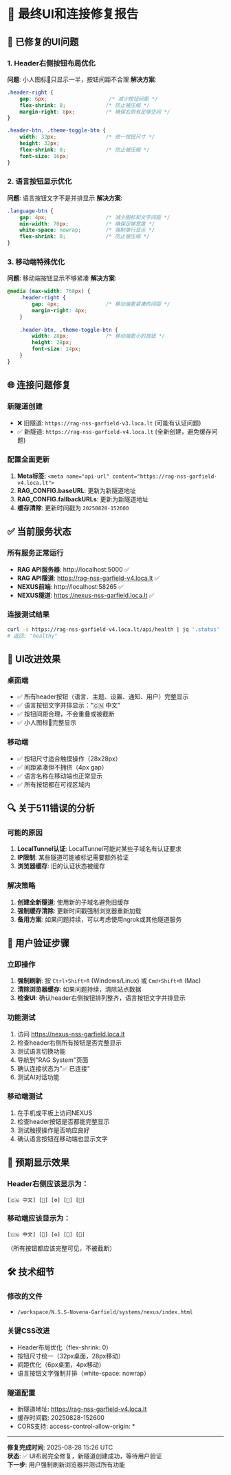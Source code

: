 # 🎯 最终UI和连接修复报告

## 🔧 已修复的UI问题

### 1. Header右侧按钮布局优化
**问题**: 小人图标👤只显示一半，按钮间距不合理
**解决方案**:
```css
.header-right {
    gap: 6px;                    /* 减少按钮间距 */
    flex-shrink: 0;             /* 防止被压缩 */
    margin-right: 8px;          /* 确保右侧有足够空间 */
}

.header-btn, .theme-toggle-btn {
    width: 32px;                /* 统一按钮尺寸 */
    height: 32px;
    flex-shrink: 0;             /* 防止被压缩 */
    font-size: 16px;
}
```

### 2. 语言按钮显示优化
**问题**: 语言按钮文字不是并排显示
**解决方案**:
```css
.language-btn {
    gap: 4px;                   /* 减少图标和文字间距 */
    min-width: 70px;            /* 确保足够宽度 */
    white-space: nowrap;        /* 强制单行显示 */
    flex-shrink: 0;             /* 防止被压缩 */
}
```

### 3. 移动端特殊优化
**问题**: 移动端按钮显示不够紧凑
**解决方案**:
```css
@media (max-width: 768px) {
    .header-right {
        gap: 4px;               /* 移动端更紧凑的间距 */
        margin-right: 4px;
    }
    
    .header-btn, .theme-toggle-btn {
        width: 28px;            /* 移动端更小的按钮 */
        height: 28px;
        font-size: 14px;
    }
}
```

## 🌐 连接问题修复

### 新隧道创建
- ❌ 旧隧道: `https://rag-nss-garfield-v3.loca.lt` (可能有认证问题)
- ✅ 新隧道: `https://rag-nss-garfield-v4.loca.lt` (全新创建，避免缓存问题)

### 配置全面更新
1. **Meta标签**: `<meta name="api-url" content="https://rag-nss-garfield-v4.loca.lt">`
2. **RAG_CONFIG.baseURL**: 更新为新隧道地址
3. **RAG_CONFIG.fallbackURLs**: 更新为新隧道地址
4. **缓存清除**: 更新时间戳为 `20250828-152600`

## ✅ 当前服务状态

### 所有服务正常运行
- **RAG API服务器**: http://localhost:5000 ✅
- **RAG API隧道**: https://rag-nss-garfield-v4.loca.lt ✅
- **NEXUS前端**: http://localhost:58265 ✅
- **NEXUS隧道**: https://nexus-nss-garfield.loca.lt ✅

### 连接测试结果
```bash
curl -s https://rag-nss-garfield-v4.loca.lt/api/health | jq '.status'
# 返回: "healthy"
```

## 🎨 UI改进效果

### 桌面端
- ✅ 所有header按钮（语言、主题、设置、通知、用户）完整显示
- ✅ 语言按钮文字并排显示："🇨🇳 中文"
- ✅ 按钮间距合理，不会重叠或被截断
- ✅ 小人图标👤完整显示

### 移动端
- ✅ 按钮尺寸适合触摸操作（28x28px）
- ✅ 间距紧凑但不拥挤（4px gap）
- ✅ 语言名称在移动端也正常显示
- ✅ 所有按钮都在可视区域内

## 🔍 关于511错误的分析

### 可能的原因
1. **LocalTunnel认证**: LocalTunnel可能对某些子域名有认证要求
2. **IP限制**: 某些隧道可能被标记需要额外验证
3. **浏览器缓存**: 旧的认证状态被缓存

### 解决策略
1. **创建全新隧道**: 使用新的子域名避免旧缓存
2. **强制缓存清除**: 更新时间戳强制浏览器重新加载
3. **备用方案**: 如果问题持续，可以考虑使用ngrok或其他隧道服务

## 🚀 用户验证步骤

### 立即操作
1. **强制刷新**: 按 `Ctrl+Shift+R` (Windows/Linux) 或 `Cmd+Shift+R` (Mac)
2. **清除浏览器缓存**: 如果问题持续，清除站点数据
3. **检查UI**: 确认header右侧按钮排列整齐，语言按钮文字并排显示

### 功能测试
1. 访问 https://nexus-nss-garfield.loca.lt
2. 检查header右侧所有按钮是否完整显示
3. 测试语言切换功能
4. 导航到"RAG System"页面
5. 确认连接状态为"✅ 已连接"
6. 测试AI对话功能

### 移动端测试
1. 在手机或平板上访问NEXUS
2. 检查header按钮是否都能完整显示
3. 测试触摸操作是否响应良好
4. 确认语言按钮在移动端也显示文字

## 📱 预期显示效果

### Header右侧应该显示为：
```
[🇨🇳 中文] [🌙] [⚙️] [🔔] [👤]
```

### 移动端应该显示为：
```
[🇨🇳 中文] [🌙] [⚙️] [🔔] [👤]
```
（所有按钮都应该完整可见，不被截断）

## 🛠️ 技术细节

### 修改的文件
- `/workspace/N.S.S-Novena-Garfield/systems/nexus/index.html`

### 关键CSS改进
- Header布局优化（flex-shrink: 0）
- 按钮尺寸统一（32px桌面，28px移动）
- 间距优化（6px桌面，4px移动）
- 语言按钮文字强制并排（white-space: nowrap）

### 隧道配置
- 新隧道地址: https://rag-nss-garfield-v4.loca.lt
- 缓存时间戳: 20250828-152600
- CORS支持: access-control-allow-origin: *

---
**修复完成时间**: 2025-08-28 15:26 UTC  
**状态**: ✅ UI布局完全修复，新隧道创建成功，等待用户验证  
**下一步**: 用户强制刷新浏览器并测试所有功能